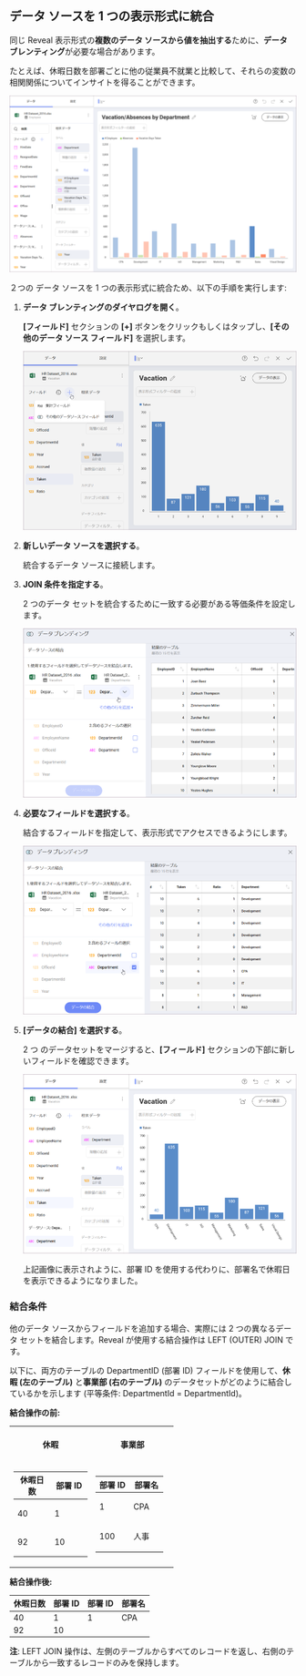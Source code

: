 ## データ ソースを 1 つの表示形式に統合

同じ Reveal 表示形式の**複数のデータ ソースから値を抽出する**ために、**データ ブレンティング**が必要な場合があります。

たとえば、休暇日数を部署ごとに他の従業員不就業と比較して、それらの変数の相関関係についてインサイトを得ることができます。

<img src="images/data-blending-example.png" alt="Data Blending Example Visualization" class="responsive-img"/>

２つの データ ソースを 1 つの表示形式に統合ため、以下の手順を実行します:

1.  **データ ブレンティングのダイヤログを開く**。

    **[フィールド]** セクションの **[+]** ボタンをクリックもしくはタップし、**[その他のデータ ソース フィールド]** を選択します。

    <img src="images/data-blending-open-dialog.png" alt="Data Blending Accessing dialog in the Visualization editor" class="responsive-img"/>

2.  **新しいデータ ソースを選択する**。

    統合するデータ ソースに接続します。

3.  **JOIN 条件を指定する**。

    2 つのデータ セットを統合するために一致する必要がある等価条件を設定します。

    <img src="images/data-blending-join-condition.png" alt="Data Blending Join Condition selection" class="responsive-img"/>

4.  **必要なフィールドを選択する**。

    結合するフィールドを指定して、表示形式でアクセスできるようにします。

    <img src="images/data-blending-choose-new-fields.png" alt="Data Blending Choose New Fields dialog" class="responsive-img"/>

5.  **[データの結合] を選択する**。

    2 つ のデータセットをマージすると、**[フィールド]** セクションの下部に新しいフィールドを確認できます。

    <img src="images/data-blending-result.png" alt="Show Data Blending Result" class="responsive-img"/>

    上記画像に表示されように、部署 ID を使用する代わりに、部署名で休暇日を表示できるようになりました。


### 結合条件

他のデータ ソースからフィールドを追加する場合、実際には 2 つの異なるデータ セットを結合します。Reveal が使用する結合操作は LEFT (OUTER) JOIN です。

以下に、両方のテーブルの DepartmentID (部署 ID) フィールドを使用して、**休暇 (左のテーブル)** と**事業部 (右のテーブル)** のデータセットがどのように結合しているかを示します (平等条件: DepartmentId = DepartmentId)。

**結合操作の前:**

<table>
<colgroup>
<col style="width: 50%" />
<col style="width: 50%" />
</colgroup>
<tbody>
<tr class="odd">
<td><h4 id="_vacation" style="text-align: center">休暇</h4></td>
<td><h4 id="_departments" style="text-align: center">事業部</h4></td>
</tr>
<tr class="even">
<td>
<table>
<colgroup>
<col style="width: 50%" />
<col style="width: 50%" />
</colgroup>
<thead>
<tr class="header">
<th>休暇日数</th>
<th>部署 ID</th>
</tr>
</thead>
<tbody>
<tr class="odd">
<td><p>40</p></td>
<td><p>1</p></td>
</tr>
<tr class="even">
<td><p>92</p></td>
<td><p>10</p></td>
</tr>
</tbody>
</table></td>
<td><table>
<colgroup>
<col style="width: 50%" />
<col style="width: 50%" />
</colgroup>
<thead>
<tr class="header">
<th>部署 ID</th>
<th>部署名</th>
</tr>
</thead>
<tbody>
<tr class="odd">
<td><p>1</p></td>
<td><p>CPA</p></td>
</tr>
<tr class="even">
<td><p>100</p></td>
<td><p>人事</p></td>
</tr>
</tbody>
</table></td>
</tr>
</tbody>
</table>

**結合操作後:**

| **休暇日数** | **部署 ID** | **部署 ID** | **部署名** |
| ---------------- | ---------------- | ---------------- | --------------------- |
| 40               | 1                | 1                | CPA                   |
| 92               | 10               |                  |                       |


**注**: LEFT JOIN 操作は、左側のテーブルからすべてのレコードを返し、右側のテーブルから一致するレコードのみを保持します。
